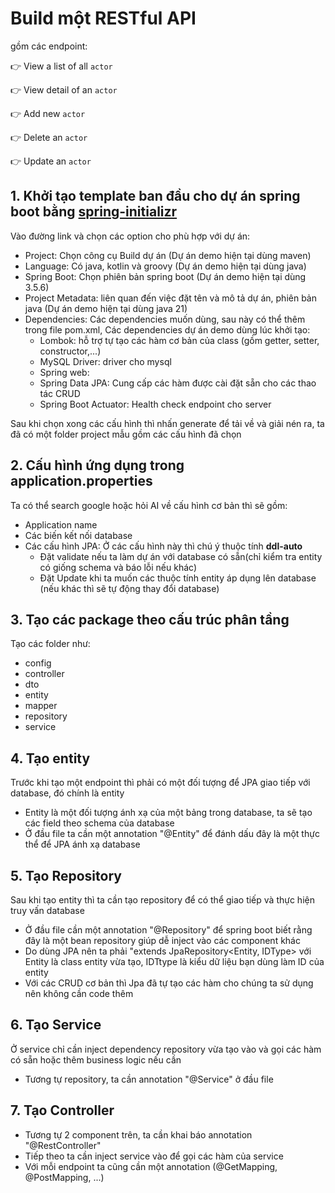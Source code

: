 # Build một RESTful API
gồm các endpoint:

👉 View a list of all `actor`

👉 View detail of an `actor`

👉 Add new `actor`

👉 Delete an `actor`

👉 Update an `actor`

## 1. Khởi tạo template ban đầu cho dự án spring boot bằng [spring-initializr](https-colon-//start.spring.io/)
Vào đường link và chọn các option cho phù hợp với dự án:
- Project: Chọn công cụ Build dự án (Dự án demo hiện tại dùng maven)
- Language: Có java, kotlin và groovy (Dự án demo hiện tại dùng java)
- Spring Boot: Chọn phiên bản spring boot (Dự án demo hiện tại dùng 3.5.6)
- Project Metadata: liên quan đến việc đặt tên và mô tả dự án, phiên bản java (Dự án demo hiện tại dùng java 21)
- Dependencies: Các dependencies muốn dùng, sau này có thể thêm trong file pom.xml, Các dependencies dự án demo dùng lúc khởi tạo:
  - Lombok: hỗ trợ tự tạo các hàm cơ bản của class (gồm getter, setter, constructor,...)
  - MySQL Driver: driver cho mysql
  - Spring web: 
  - Spring Data JPA: Cung cấp các hàm được cài đặt sẵn cho các thao tác CRUD
  - Spring Boot Actuator: Health check endpoint cho server

Sau khi chọn xong các cấu hình thì nhấn generate để tải về và giải nén ra, ta đã có một folder project mẫu gồm các cấu hình đã chọn

## 2. Cấu hình ứng dụng trong application.properties
Ta có thể search google hoặc hỏi AI về cấu hình cơ bản thì sẽ gồm:
- Application name
- Các biến kết nối database
- Các cấu hình JPA: Ở các cấu hình này thì chú ý thuộc tính **ddl-auto**
  - Đặt validate nếu ta làm dự án với database có sẵn(chỉ kiểm tra entity có giống schema và báo lỗi nếu khác)
  - Đặt Update khi ta muốn các thuộc tính entity áp dụng lên database (nếu khác thì sẽ tự động thay đổi database)

## 3. Tạo các package theo cấu trúc phân tầng
Tạo các folder như:
- config
- controller
- dto
- entity
- mapper
- repository
- service

## 4. Tạo entity
Trước khi tạo một endpoint thì phải có một đối tượng để JPA giao tiếp với database, đó chính là entity
- Entity là một đối tượng ánh xạ của một bảng trong database, ta sẽ tạo các field theo schema của database
- Ở đầu file ta cần một annotation "@Entity" để đánh dấu đây là một thực thể để JPA ánh xạ database

## 5. Tạo Repository
Sau khi tạo entity thì ta cần tạo repository để có thể giao tiếp và thực hiện truy vấn database
- Ở đầu file cần một annotation "@Repository" để spring boot biết rằng đây là một bean repository giúp dễ inject vào các component khác
- Do dùng JPA nên ta phải "extends JpaRepository<Entity, IDType> với Entity là class entity vừa tạo, IDTtype là kiểu dữ liệu bạn dùng làm ID của entity
- Với các CRUD cơ bản thì Jpa đã tự tạo các hàm cho chúng ta sử dụng nên không cần code thêm

## 6. Tạo Service
Ở service chỉ cần inject dependency repository vừa tạo vào và gọi các hàm có sẵn hoặc thêm business logic nếu cần
- Tương tự repository, ta cần annotation "@Service" ở đầu file

## 7. Tạo Controller
- Tương tự 2 component trên, ta cần khai báo annotation "@RestController"
- Tiếp theo ta cần inject service vào để gọi các hàm của service
- Với mỗi endpoint ta cũng cần một annotation (@GetMapping, @PostMapping, ...)

